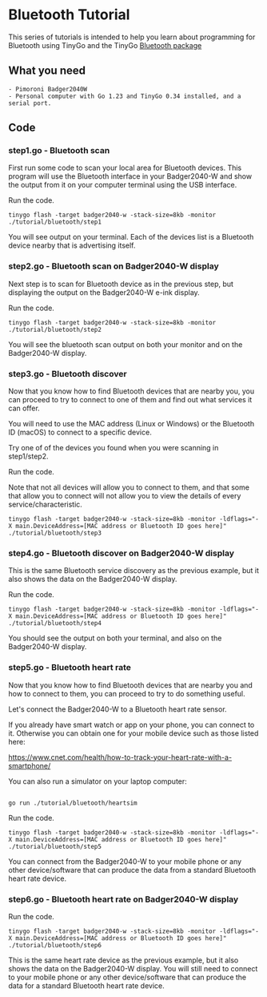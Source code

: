 # Bluetooth Tutorial

This series of tutorials is intended to help you learn about programming for Bluetooth using TinyGo and the TinyGo [Bluetooth package](https://github.com/tinygo-org/bluetooth)


## What you need

    - Pimoroni Badger2040W
    - Personal computer with Go 1.23 and TinyGo 0.34 installed, and a serial port.


## Code

### step1.go - Bluetooth scan

First run some code to scan your local area for Bluetooth devices. This program will use the Bluetooth interface in your Badger2040-W and show the output from it on your computer terminal using the USB interface.

Run the code.

```shell
tinygo flash -target badger2040-w -stack-size=8kb -monitor ./tutorial/bluetooth/step1
```

You will see output on your terminal. Each of the devices list is a Bluetooth device nearby that is advertising itself.


### step2.go - Bluetooth scan on Badger2040-W display

Next step is to scan for Bluetooth device as in the previous step, but displaying the output on the Badger2040-W e-ink display.

Run the code.

```shell
tinygo flash -target badger2040-w -stack-size=8kb -monitor ./tutorial/bluetooth/step2
```

You will see the bluetooth scan output on both your monitor and on the Badger2040-W display.


### step3.go - Bluetooth discover

Now that you know how to find Bluetooth devices that are nearby you, you can proceed to try to connect to one of them and find out what services it can offer.

You will need to use the MAC address (Linux or Windows) or the Bluetooth ID (macOS) to connect to a specific device.

Try one of of the devices you found when you were scanning in step1/step2.

Run the code.

Note that not all devices will allow you to connect to them, and that some that allow you to connect will not allow you to view the details of every service/characteristic.

```shell
tinygo flash -target badger2040-w -stack-size=8kb -monitor -ldflags="-X main.DeviceAddress=[MAC address or Bluetooth ID goes here]" ./tutorial/bluetooth/step3
```

### step4.go - Bluetooth discover on Badger2040-W display

This is the same Bluetooth service discovery as the previous example, but it also shows the data on the Badger2040-W display.

Run the code.

```shell
tinygo flash -target badger2040-w -stack-size=8kb -monitor -ldflags="-X main.DeviceAddress=[MAC address or Bluetooth ID goes here]" ./tutorial/bluetooth/step4
```

You should see the output on both your terminal, and also on the Badger2040-W display.


### step5.go - Bluetooth heart rate

Now that you know how to find Bluetooth devices that are nearby you and how to connect to them, you can proceed to try to do something useful.

Let's connect the Badger2040-W to a Bluetooth heart rate sensor.

If you already have smart watch or app on your phone, you can connect to it. Otherwise you can obtain one for your mobile device such as those listed here:

https://www.cnet.com/health/how-to-track-your-heart-rate-with-a-smartphone/

You can also run a simulator on your laptop computer:

```shell

go run ./tutorial/bluetooth/heartsim
```

Run the code.

```shell
tinygo flash -target badger2040-w -stack-size=8kb -monitor -ldflags="-X main.DeviceAddress=[MAC address or Bluetooth ID goes here]" ./tutorial/bluetooth/step5
```

You can connect from the Badger2040-W to your mobile phone or any other device/software that can produce the data from a standard Bluetooth heart rate device.


### step6.go - Bluetooth heart rate on Badger2040-W display

Run the code.

```shell
tinygo flash -target badger2040-w -stack-size=8kb -monitor -ldflags="-X main.DeviceAddress=[MAC address or Bluetooth ID goes here]" ./tutorial/bluetooth/step6
```

This is the same heart rate device as the previous example, but it also shows the data on the Badger2040-W display. You will still need to connect to your mobile phone or any other device/software that can produce the data for a standard Bluetooth heart rate device.

